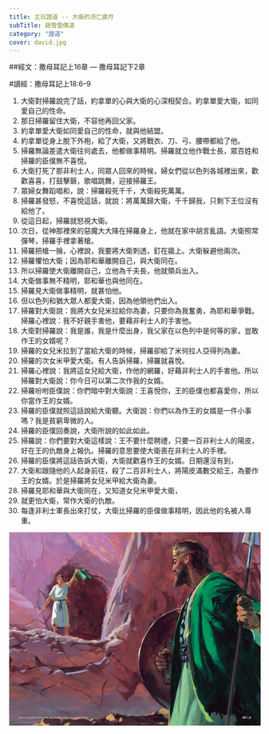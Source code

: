 ```yaml
---
title: 主日證道 -- 大衛的流亡歲月
subTitle: 趙雪雲傳道
category: "證道"
cover: david.jpg
---
```

##經文：撒母耳記上16章 — 撒母耳記下2章

#讀經：撒母耳記上18:6–9

1. 大衛對掃羅說完了話，約拿單的心與大衛的心深相契合。約拿單愛大衛，如同愛自己的性命。
2. 那日掃羅留住大衛，不容他再回父家。
3. 約拿單愛大衛如同愛自己的性命，就與他結盟。
4. 約拿單從身上脫下外袍，給了大衛，又將戰衣、刀、弓、腰帶都給了他。
5. 掃羅無論差遣大衛往何處去，他都做事精明。掃羅就立他作戰士長，眾百姓和掃羅的臣僕無不喜悅。
6. 大衛打死了那非利士人，同眾人回來的時候，婦女們從以色列各城裡出來，歡歡喜喜，打鼓擊磬，歌唱跳舞，迎接掃羅王。
7. 眾婦女舞蹈唱和，說：掃羅殺死千千，大衛殺死萬萬。
8. 掃羅甚發怒，不喜悅這話，就說：將萬萬歸大衛，千千歸我，只剩下王位沒有給他了。
9. 從這日起，掃羅就怒視大衛。
10. 次日，從神那裡來的惡魔大大降在掃羅身上，他就在家中胡言亂語。大衛照常彈琴，掃羅手裡拿著槍。
11. 掃羅把槍一掄，心裡說，我要將大衛刺透，釘在牆上。大衛躲避他兩次。
12. 掃羅懼怕大衛；因為耶和華離開自己，與大衛同在。
13. 所以掃羅使大衛離開自己，立他為千夫長，他就領兵出入。
14. 大衛做事無不精明，耶和華也與他同在。
15. 掃羅見大衛做事精明，就甚怕他。
16. 但以色列和猶大眾人都愛大衛，因為他領他們出入。
17. 掃羅對大衛說：我將大女兒米拉給你為妻，只要你為我奮勇，為耶和華爭戰。掃羅心裡說：我不好親手害他，要藉非利士人的手害他。
18. 大衛對掃羅說：我是誰，我是什麼出身，我父家在以色列中是何等的家，豈敢作王的女婿呢？
19. 掃羅的女兒米拉到了當給大衛的時候，掃羅卻給了米何拉人亞得列為妻。
20. 掃羅的次女米甲愛大衛。有人告訴掃羅，掃羅就喜悅。
21. 掃羅心裡說：我將這女兒給大衛，作他的網羅，好藉非利士人的手害他。所以掃羅對大衛說：你今日可以第二次作我的女婿。
22. 掃羅吩咐臣僕說：你們暗中對大衛說：王喜悅你，王的臣僕也都喜愛你，所以你當作王的女婿。
23. 掃羅的臣僕就照這話說給大衛聽。大衛說：你們以為作王的女婿是一件小事嗎？我是貧窮卑微的人。
24. 掃羅的臣僕回奏說，大衛所說的如此如此。
25. 掃羅說：你們要對大衛這樣說：王不要什麼聘禮，只要一百非利士人的陽皮，好在王的仇敵身上報仇。掃羅的意思要使大衛喪在非利士人的手裡。
26. 掃羅的臣僕將這話告訴大衛，大衛就歡喜作王的女婿。日期還沒有到，
27. 大衛和跟隨他的人起身前往，殺了二百非利士人，將陽皮滿數交給王，為要作王的女婿。於是掃羅將女兒米甲給大衛為妻。
28. 掃羅見耶和華與大衛同在，又知道女兒米甲愛大衛，
29. 就更怕大衛，常作大衛的仇敵。
30. 每逢非利士軍長出來打仗，大衛比掃羅的臣僕做事精明，因此他的名被人尊重。

![](./david.jpg)






